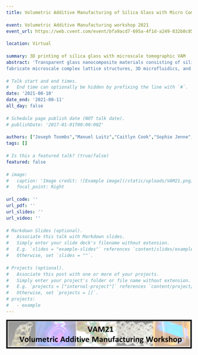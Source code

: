 ```yaml
---
title: Volumetric Additive Manufacturing of Silica Glass with Micro Computed Axial Lithography

event: Volumetric Additive Manufacturing workshop 2021
event_url: https://web.cvent.com/event/bfa9acd7-695a-4f1d-a249-832b0c858f55/

location: Virtual

summary: 3D printing of silica glass with microscale tomographic VAM
abstract: 'Transparent glass nanocomposite materials consisting of silica glass nanoparticles and a liquid polymeric binder matrix have recently been utilized in a variety of advanced manufacturing techniques. We demonstrate volumetric additive manufacturing (VAM) of glass components with micro computed axial lithography (CAL). We adapt the nanocomposite formulation to CAL with addition of photoinihibitor which induces a threshold polymerization response. We show production of multiaperture aspheric lenses which have high transparency, comparable to commercial fused silica, and low roughness. Complex lattice and truss structures are printed without support material, and they are free of layer defects which are inherent to other additive manufacturing techniques. The approach enables printing of positive features of 50 μm and pores of 215 μm. The VAM approach can be used to
fabricate microscale complex lattice structures, 3D microfluidics, and optical components with the mechanical properties and heat and chemical resistance of solid glass.'

# Talk start and end times.
#   End time can optionally be hidden by prefixing the line with `#`.
date: '2021-08-10'
date_end: '2021-08-11'
all_day: false

# Schedule page publish date (NOT talk date).
# publishDate: '2017-01-01T00:00:00Z'

authors: ["Joseph Toombs","Manuel Luitz","Caitlyn Cook","Sophie Jenne","Chi Chung Li","Bastian Rapp","Frederik Kotz","Hayden Taylor"]
tags: []

# Is this a featured talk? (true/false)
featured: false

# image:
#   caption: 'Image credit: ![Example image](/static/uploads/VAM21.png)'
#   focal_point: Right

url_code: ''
url_pdf: ''
url_slides: ''
url_video: ''

# Markdown Slides (optional).
#   Associate this talk with Markdown slides.
#   Simply enter your slide deck's filename without extension.
#   E.g. `slides = "example-slides"` references `content/slides/example-slides.md`.
#   Otherwise, set `slides = ""`.

# Projects (optional).
#   Associate this post with one or more of your projects.
#   Simply enter your project's folder or file name without extension.
#   E.g. `projects = ["internal-project"]` references `content/project/deep-learning/index.md`.
#   Otherwise, set `projects = []`.
# projects:
#   - example
---
```

![Conference Image](images/VAM21.png)
